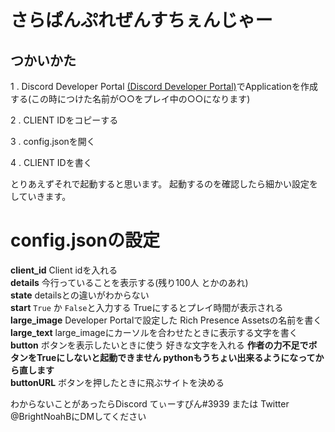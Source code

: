 # さらぱんぷれぜんすちぇんじゃー

## つかいかた
1 . Discord Developer Portal [(Discord Developer Portal)](https://discord.com/developers/applications)でApplicationを作成する(この時につけた名前が○○をプレイ中の○○になります)

2 . CLIENT IDをコピーする

3 . config.jsonを開く

4 . CLIENT IDを書く

とりあえずそれで起動すると思います。
起動するのを確認したら細かい設定をしていきます。

# config.jsonの設定

__client_id__ Client idを入れる  
__details__   今行っていることを表示する(残り100人 とかのあれ)  
__state__     detailsとの違いがわからない  
__start__     `True` か `False`と入力する Trueにするとプレイ時間が表示される  
__large_image__ Developer Portalで設定した Rich Presence Assetsの名前を書く  
__large_text__ large_imageにカーソルを合わせたときに表示する文字を書く  
__button__ ボタンを表示したいときに使う 好きな文字を入れる __作者の力不足でボタンをTrueにしないと起動できません pythonもうちょい出来るようになってから直します__  
__buttonURL__ ボタンを押したときに飛ぶサイトを決める  

わからないことがあったらDiscord てぃーすぴん#3939 または Twitter @BrightNoahBにDMしてください